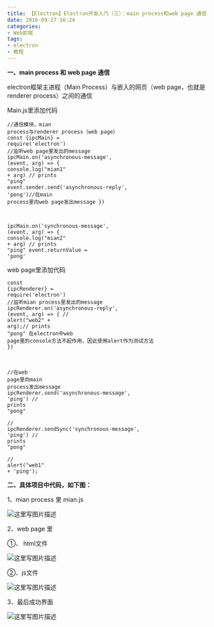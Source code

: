 ```yaml
---
title: 【Electron】Electron开发入门（三）：main process和web page 通信
date: 2016-09-27 16:24
categories:
- Web前端
tags:
- electron
- 教程
---
```

<!-- more -->
<div class="markdown_views">


**一、main process 和 web page 通信**   

electron框架主进程（Main Process）与嵌入的网页（web page，也就是renderer process）之间的通信

Main.js里添加代码

<code class=" hljs coffeescript"><span class="hljs-regexp">//</span>通信模块，mian process与renderer process（web page）
<span class="hljs-reserved">const</span> {ipcMain} = <span class="hljs-built_in">require</span>(<span class="hljs-string">'electron'</span>)
<span class="hljs-regexp">//</span>监听web page里发出的message
ipcMain.<span class="hljs-literal">on</span><span class="hljs-function"><span class="hljs-params">(<span class="hljs-string">'asynchronous-message'</span>, (event, arg) => {
  <span class="hljs-built_in">console</span>.log(<span class="hljs-string">"mian1"</span> + arg)  <span class="hljs-regexp">//</span> prints <span class="hljs-string">"ping"</span>
  event.sender.send(<span class="hljs-string">'asynchronous-reply'</span>, <span class="hljs-string">'pong'</span>)<span class="hljs-regexp">//</span>在main process里向web page发出message
})</span>

<span class="hljs-title">ipcMain</span>.<span class="hljs-title">on</span><span class="hljs-params">(<span class="hljs-string">'synchronous-message'</span>, (event, arg) => {
  <span class="hljs-built_in">console</span>.log(<span class="hljs-string">"mian2"</span> + arg)  <span class="hljs-regexp">//</span> prints <span class="hljs-string">"ping"</span>
  event.returnValue = <span class="hljs-string">'pong'</span></span></span></code>

web page里添加代码

<code class=" hljs coffeescript"><span class="hljs-reserved">const</span> {ipcRenderer} = <span class="hljs-built_in">require</span>(<span class="hljs-string">'electron'</span>)
<span class="hljs-regexp">//</span>监听mian process里发出的message
ipcRenderer.<span class="hljs-literal">on</span><span class="hljs-function"><span class="hljs-params">(<span class="hljs-string">'asynchronous-reply'</span>, (event, arg) => {
    <span class="hljs-regexp">//</span> alert(<span class="hljs-string">"web2"</span> + arg);<span class="hljs-regexp">//</span> prints <span class="hljs-string">"pong"</span>  在electron中web page里的<span class="hljs-built_in">console</span>方法不起作用，因此使用alert作为测试方法
  })</span>

 //在<span class="hljs-title">web</span> <span class="hljs-title">page</span>里向<span class="hljs-title">main</span> <span class="hljs-title">process</span>发出<span class="hljs-title">message</span>
  <span class="hljs-title">ipcRenderer</span>.<span class="hljs-title">send</span><span class="hljs-params">(<span class="hljs-string">'asynchronous-message'</span>, <span class="hljs-string">'ping'</span>)</span> // <span class="hljs-title">prints</span> "<span class="hljs-title">pong</span>"   
  // <span class="hljs-title">ipcRenderer</span>.<span class="hljs-title">sendSync</span><span class="hljs-params">(<span class="hljs-string">'synchronous-message'</span>, <span class="hljs-string">'ping'</span>)</span> // <span class="hljs-title">prints</span> "<span class="hljs-title">pong</span>"   
  // <span class="hljs-title">alert</span><span class="hljs-params">(<span class="hljs-string">"web1"</span> + <span class="hljs-string">'ping'</span>)</span>;
</span></code>

**二、具体项目中代码，如下图：**   

1、mian process 里 mian.js   

![这里写图片描述](http://img.blog.csdn.net/20160928132340755)

2、web page 里   

①、 html文件   

![这里写图片描述](http://img.blog.csdn.net/20160928132432459)

②、js文件   

![这里写图片描述](http://img.blog.csdn.net/20160928132641384)

3、最后成功界面   

![这里写图片描述](http://img.blog.csdn.net/20160928133927837)

</div>